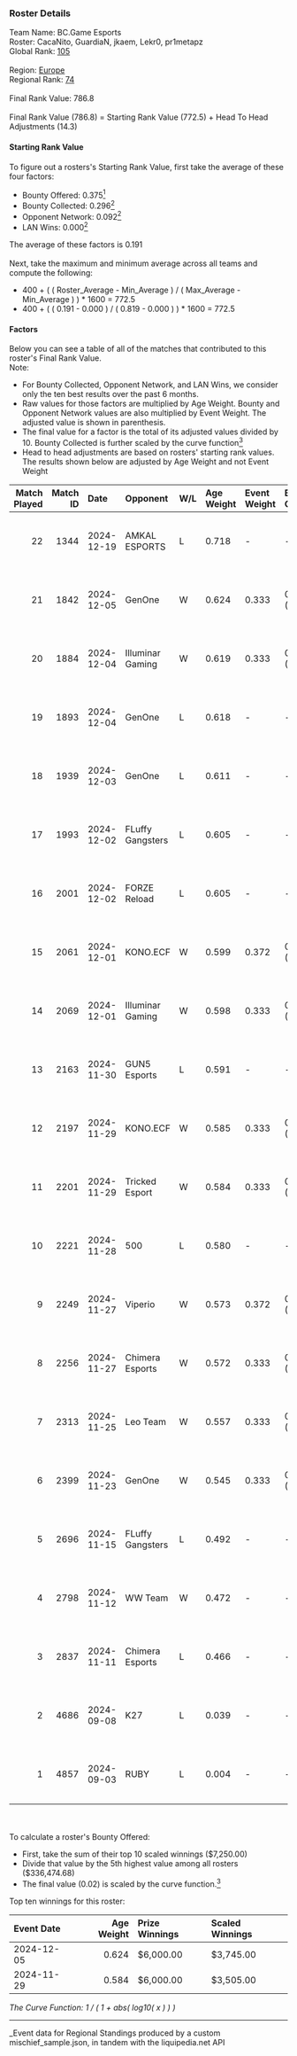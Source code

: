### Roster Details<br />
Team Name: BC.Game Esports<br />
Roster: CacaNito, GuardiaN, jkaem, Lekr0, pr1metapz<br />
Global Rank: [105](../../standings_global_2025_03_01.md)<br />
<br />
Region: [Europe]( ../../standings_europe_2025_03_01.md)<br />
Regional Rank: [74]( ../../standings_europe_2025_03_01.md)<br />
<br />
Final Rank Value:  786.8<br />
<br />
Final Rank Value (786.8) = Starting Rank Value (772.5) + Head To Head Adjustments (14.3)<br />

#### Starting Rank Value<br />
To figure out a rosters's Starting Rank Value, first take the average of these four factors:<br />
- Bounty Offered: 0.375[<sup>1</sup>](#table2)
- Bounty Collected: 0.296[<sup>2</sup>](#table1)
- Opponent Network: 0.092[<sup>2</sup>](#table1)
- LAN Wins: 0.000[<sup>2</sup>](#table1)

The average of these factors is 0.191<br />
<br />
Next, take the maximum and minimum average across all teams and compute the following:<br />
- 400 + ( ( Roster_Average - Min_Average ) / ( Max_Average - Min_Average ) ) * 1600 = 772.5
- 400 + ( ( 0.191 - 0.000 ) / ( 0.819 - 0.000 ) ) * 1600 = 772.5


#### Factors<br />
Below you can see a table of all of the matches that contributed to this roster's Final Rank Value.<br />
Note:<br />

- For Bounty Collected, Opponent Network, and LAN Wins, we consider only the ten best results over the past 6 months.
- Raw values for those factors are multiplied by Age Weight. Bounty and Opponent Network values are also multiplied by Event Weight. The adjusted value is shown in parenthesis.
- The final value for a factor is the total of its adjusted values divided by 10. Bounty Collected is further scaled by the curve function[<sup>3</sup>](#curveFunction)
- Head to head adjustments are based on rosters' starting rank values. The results shown below are adjusted by Age Weight and not Event Weight
<span id="table1"></span><br />


| Match Played | Match ID | Date       | Opponent         | W/L | Age Weight | Event Weight | Bounty Collected | Opponent Network | LAN Wins  | H2H Adj. | Roster                                        |
| -: | -: | :- | :- | :- | :- | :- | :- | :- | :- | -: | :- |
|           22 |     1344 | 2024-12-19 | AMKAL ESPORTS    | L   | 0.718      | -            | -                | -                | -         |   -12.21 | CacaNito, GuardiaN, jkaem, Lekr0, pr1metapz   |
|           21 |     1842 | 2024-12-05 | GenOne           | W   | 0.624      | 0.333        | 0.010 (0.002)    | 0.426 (0.089)    | 0 (0.000) |     9.62 | CacaNito, GuardiaN, jkaem, Lekr0, pr1metapz   |
|           20 |     1884 | 2024-12-04 | Illuminar Gaming | W   | 0.619      | 0.333        | 0.007 (0.001)    | 0.301 (0.062)    | 0 (0.000) |     9.55 | CacaNito, GuardiaN, jkaem, Lekr0, pr1metapz   |
|           19 |     1893 | 2024-12-04 | GenOne           | L   | 0.618      | -            | -                | -                | -         |    -9.64 | CacaNito, GuardiaN, jkaem, Lekr0, pr1metapz   |
|           18 |     1939 | 2024-12-03 | GenOne           | L   | 0.611      | -            | -                | -                | -         |   -10.23 | CacaNito, GuardiaN, jkaem, Lekr0, pr1metapz   |
|           17 |     1993 | 2024-12-02 | FLuffy Gangsters | L   | 0.605      | -            | -                | -                | -         |   -11.23 | CacaNito, GuardiaN, jkaem, Lekr0, pr1metapz   |
|           16 |     2001 | 2024-12-02 | FORZE Reload     | L   | 0.605      | -            | -                | -                | -         |   -12.07 | CacaNito, GuardiaN, jkaem, Lekr0, pr1metapz   |
|           15 |     2061 | 2024-12-01 | KONO.ECF         | W   | 0.599      | 0.372        | 0.045 (0.010)    | 0.629 (0.140)    | 0 (0.000) |     9.68 | CacaNito, GuardiaN, jkaem, Lekr0, pr1metapz   |
|           14 |     2069 | 2024-12-01 | Illuminar Gaming | W   | 0.598      | 0.333        | 0.007 (0.001)    | 0.301 (0.060)    | 0 (0.000) |     8.81 | CacaNito, GuardiaN, jkaem, Lekr0, pr1metapz   |
|           13 |     2163 | 2024-11-30 | GUN5 Esports     | L   | 0.591      | -            | -                | -                | -         |    -6.24 | CacaNito, GuardiaN, jkaem, Lekr0, pr1metapz   |
|           12 |     2197 | 2024-11-29 | KONO.ECF         | W   | 0.585      | 0.333        | 0.045 (0.009)    | 0.629 (0.123)    | 0 (0.000) |    10.26 | CacaNito, GuardiaN, jkaem, Lekr0, pr1metapz   |
|           11 |     2201 | 2024-11-29 | Tricked Esport   | W   | 0.584      | 0.333        | 0.033 (0.007)    | 0.694 (0.135)    | 0 (0.000) |    10.84 | CacaNito, GuardiaN, jkaem, Lekr0, pr1metapz   |
|           10 |     2221 | 2024-11-28 | 500              | L   | 0.580      | -            | -                | -                | -         |    -4.58 | CacaNito, GuardiaN, jkaem, Lekr0, pr1metapz   |
|            9 |     2249 | 2024-11-27 | Viperio          | W   | 0.573      | 0.372        | 0.002 (0.000)    | 0.051 (0.011)    | 0 (0.000) |     4.86 | CacaNito, GuardiaN, jkaem, Lekr0, pr1metapz   |
|            8 |     2256 | 2024-11-27 | Chimera Esports  | W   | 0.572      | 0.333        | 0.025 (0.005)    | 0.662 (0.126)    | 0 (0.000) |    11.05 | CacaNito, GuardiaN, jkaem, Lekr0, pr1metapz   |
|            7 |     2313 | 2024-11-25 | Leo Team         | W   | 0.557      | 0.333        | 0.024 (0.005)    | 0.498 (0.092)    | 0 (0.000) |     9.45 | CacaNito, GuardiaN, jkaem, Lekr0, pr1metapz   |
|            6 |     2399 | 2024-11-23 | GenOne           | W   | 0.545      | 0.333        | 0.010 (0.002)    | 0.426 (0.077)    | 0 (0.000) |     8.85 | CacaNito, GuardiaN, jkaem, Lekr0, pr1metapz   |
|            5 |     2696 | 2024-11-15 | FLuffy Gangsters | L   | 0.492      | -            | -                | -                | -         |    -8.53 | CacaNito, GuardiaN, jkaem, Lekr0, pr1metapz   |
|            4 |     2798 | 2024-11-12 | WW Team          | W   | 0.472      | -            | -                | -                | -         |     2.75 | CacaNito, GuardiaN, jkaem, Lekr0, pr1metapz   |
|            3 |     2837 | 2024-11-11 | Chimera Esports  | L   | 0.466      | -            | -                | -                | -         |    -5.90 | CacaNito, GuardiaN, jkaem, Lekr0, pr1metapz   |
|            2 |     4686 | 2024-09-08 | K27              | L   | 0.039      | -            | -                | -                | -         |    -0.67 | anarkez, CacaNito, GuardiaN, Lekr0, pr1metapz |
|            1 |     4857 | 2024-09-03 | RUBY             | L   | 0.004      | -            | -                | -                | -         |    -0.11 | anarkez, CacaNito, KWERTZZ, Lekr0, pr1metapz  |

<br />
<span id="table2"></span><br />
To calculate a roster's Bounty Offered:<br />

- First, take the sum of their top 10 scaled winnings ($7,250.00)
- Divide that value by the 5th highest value among all rosters ($336,474.68)
- The final value (0.02) is scaled by the curve function.[<sup>3</sup>](#curveFunction)

Top ten winnings for this roster:<br />

| Event Date | Age Weight | Prize Winnings | Scaled Winnings |
| :- | -: | :- | :- |
| 2024-12-05 |      0.624 | $6,000.00      | $3,745.00       |
| 2024-11-29 |      0.584 | $6,000.00      | $3,505.00       |


<span id="curveFunction"></span>_The Curve Function: 1 / ( 1 + abs( log10( x ) ) )_<br />

---
_Event data for Regional Standings produced by a custom mischief_sample.json, in tandem with the liquipedia.net API<br />
